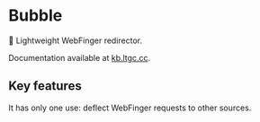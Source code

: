 # Bubble
🫧 Lightweight WebFinger redirector.

Documentation available at [kb.ltgc.cc](https://kb.ltgc.cc/bubble/).

## Key features
It has only one use: deflect WebFinger requests to other sources.
